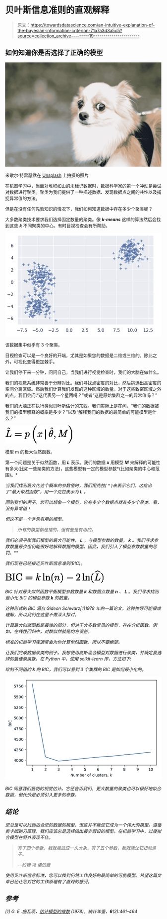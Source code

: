 # 贝叶斯信息准则的直观解释

> 原文：<https://towardsdatascience.com/an-intuitive-explanation-of-the-bayesian-information-criterion-71a7a3d3a5c5?source=collection_archive---------19----------------------->

## 如何知道你是否选择了正确的模型

![](img/a7dcbbc348b96508cd9b0f2c542914a5.png)

米歇尔·特雷瑟默在 [Unsplash](https://unsplash.com?utm_source=medium&utm_medium=referral) 上拍摄的照片

在机器学习中，当面对堆积如山的未标记数据时，数据科学家的第一个冲动是尝试对数据进行聚类。聚类为我们提供了一种描述数据、发现数据点之间的共性以及捕捉异常值的方法。

但是在没有任何先验知识的情况下，我们如何知道数据中存在多少个聚类呢？

大多数聚类技术要求我们选择固定数量的聚类。像 ***k-means*** 这样的算法然后会找到这些 ***k*** 不同聚类的中心。有时目视检查会有所帮助。

![](img/1f2c48dfdc033092883fe56ea7cef226.png)

该数据集中似乎有 3 个聚类。

目视检查可以是一个良好的开端，尤其是如果您的数据是二维或三维的。除此之外，可视化变得更加棘手。

让我们停下来一分钟，问问自己，当我们进行视觉检查时，我们的大脑在做什么。

我们的视觉系统非常善于分辨对比。我们寻找点密度的对比，然后挑选出高密度的空间分离区域。然后我们计算我们发现的这种区域的数量。对于这些致密区域之外的点，我们会问:“这代表另一个星团吗？”或者“这是原始集群之一的异常值吗？”

我们的大脑正在执行类似贝叶斯估计的东西。我们实际上是在问，“我们的数据被我们的模型解释的概率是多少？”以及“解释我们的数据的最简单的可能模型是什么？”

![](img/6016d6b5fb27c46a19749412474bb099.png)

模型 m 的极大似然函数。

第一个问题是关于似然函数，用 ***L*** 表示。我们的数据 ***x*** 用模型 ***M*** 来解释的可能性有多大(比如一些聚类的方法)，这些模型有一定的模型参数*(比如聚类的中心和范围)。*

*当我们找到最大化这个概率的参数值时，我们用克拉( **^** )来表示它们。这给出了“最大似然函数”，用一个克拉表示为 ***L*** 。*

*回到我们的例子，您可以想象一个模型，它有多少个数据点就有多少个聚类。看，没有异常值！*

*但这不是一个非常有用的模型。*

> *所有的模型都是错的，但有些是有用的。*

*我们必须平衡我们模型的最大可能性， ***L*** ，与模型参数的数量， ***k*** 。我们寻求参数数量最少但仍能很好地解释数据的模型。因此，我们引入了模型参数数量的惩罚*。**

*我们现在已经接近贝叶斯信息准则(BIC)。*

*![](img/461ff7a71d78a88554d6496a46a73be3.png)*

*BIC 针对最大似然函数平衡模型参数数量 ***k*** 和数据点数量 ***n*** 、 ***L*** 。我们寻求找到最小化 BIC 的模型参数 ***k*** 的数量。*

*这种形式的 BIC 源自 Gideon Schwarz[1]1978 年的一篇论文。这种推导可能很难理解，所以我们在这里不做深入探讨。*

*计算最大似然函数是最难的部分，但对于大多数常见的模型，存在分析函数。例如，在线性回归中，对数似然就是均方误差。*

*标准的机器学习库通常会为你计算似然函数，所以不要绝望。*

*让我们完成数据聚类的例子。我想使用高斯混合模型对数据进行聚类，并确定要选择的最佳聚类数。在 Python 中，使用 *scikit-learn* 库，方法如下:*

*绘制不同值的 ***k*** 的 BIC，我们可以看到 3 个集群的 BIC 是如何最小化的。*

*![](img/8ff8048e7972a8fa62c0ec0b6956b53d.png)*

*BIC 同意我们最初的视觉估计。它还告诉我们，更大数量的聚类也可以很好地拟合数据，但代价是必须引入更多的参数。*

## *结论*

*您总是可以找到适合您的数据的模型，但这并不能使它成为一个伟大的模型。遵循奥卡姆剃刀原理，我们应该总是选择做出最少假设的模型。在机器学习中，过度拟合模型在野外表现不佳。*

> *有了四个参数，我就能适应一头大象，有了五个参数，我就能让它扭动鼻子。*
> 
> *—约翰·冯·诺依曼*

*使用贝叶斯信息标准，您可以找到仍然工作良好的最简单的可能模型。希望这篇文章已经让您对它的工作原理有了直观的感受。*

## *参考*

*[1] G. E .施瓦茨，[估计模型的维数](https://projecteuclid.org/euclid.aos/1176344136) (1978)，统计年鉴，**6**(2):461–464*